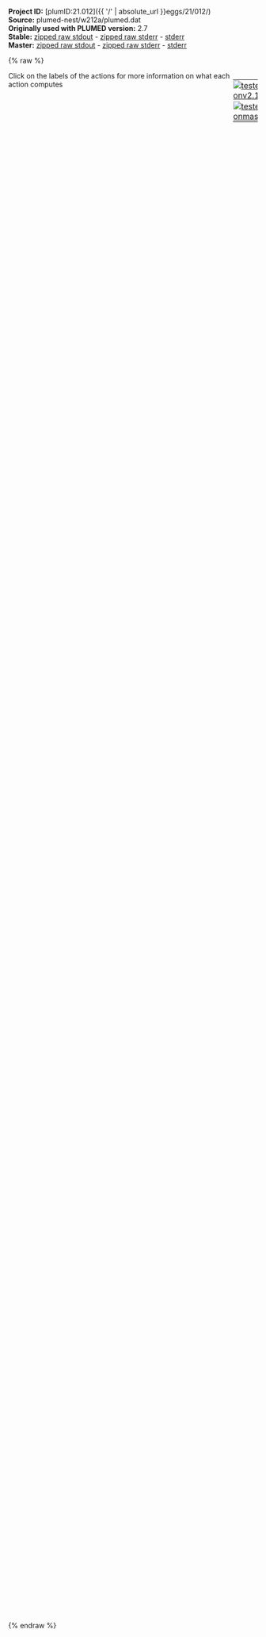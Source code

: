 **Project ID:** [plumID:21.012]({{ '/' | absolute_url }}eggs/21/012/)  
**Source:** plumed-nest/w212a/plumed.dat  
**Originally used with PLUMED version:** 2.7  
**Stable:** [zipped raw stdout](plumed.dat.plumed.stdout.txt.zip) - [zipped raw stderr](plumed.dat.plumed.stderr.txt.zip) - [stderr](plumed.dat.plumed.stderr)  
**Master:** [zipped raw stdout](plumed.dat.plumed_master.stdout.txt.zip) - [zipped raw stderr](plumed.dat.plumed_master.stderr.txt.zip) - [stderr](plumed.dat.plumed_master.stderr)  

{% raw %}
<div style="width: 100%; float:left">
<div style="width: 90%; float:left" id="value_details_data/plumed-nest/w212a/plumed.dat"> Click on the labels of the actions for more information on what each action computes </div>
<div style="width: 10%; float:left"><table><tr><td style="padding:1px"><a href="plumed.dat.plumed.stderr"><img src="https://img.shields.io/badge/v2.10-passing-green.svg" alt="tested onv2.10" /></a></td></tr><tr><td style="padding:1px"><a href="plumed.dat.plumed_master.stderr"><img src="https://img.shields.io/badge/master-passing-green.svg" alt="tested onmaster" /></a></td></tr></table></div></div>
<pre style="width=97%;">
<span class="plumedtooltip" style="color:blue"># vim:ft=plumed<span class="right">Enables syntax highlighting for PLUMED files in vim. See <a href="https://www.plumed.org/doc-master/user-doc/html/_vim_syntax.html">here for more details. </a><i></i></span></span>
<br/><span style="color:blue" class="comment"># COLVAR</span>
<b name="data/plumed-nest/w212a/plumed.datlig" onclick='showPath("data/plumed-nest/w212a/plumed.dat","data/plumed-nest/w212a/plumed.datlig","data/plumed-nest/w212a/plumed.datlig","violet")'>lig</b><span style="display:none;" id="data/plumed-nest/w212a/plumed.datlig">The COM action with label <b>lig</b> calculates the following quantities:<table  align="center" frame="void" width="95%" cellpadding="5%"><tr><td width="5%"><b> Quantity </b>  </td><td width="5%"><b> Type </b>  </td><td><b> Description </b> </td></tr><tr><td width="5%">lig</td><td width="5%"><font color="violet">atoms</font></td><td>virtual atom calculated by COM action</td></tr></table></span>: <span class="plumedtooltip" style="color:green">COM<span class="right">Calculate the center of mass for a group of atoms. <a href="https://www.plumed.org/doc-master/user-doc/html/_c_o_m.html" style="color:green">More details</a><i></i></span></span> <span class="plumedtooltip">ATOMS<span class="right">the list of atoms which are involved the virtual atom's definition<i></i></span></span>=5519-5563 <span style="color:blue" class="comment"># you need the COM of your ligand/molecule</span>
<b name="data/plumed-nest/w212a/plumed.datpbd1" onclick='showPath("data/plumed-nest/w212a/plumed.dat","data/plumed-nest/w212a/plumed.datpbd1","data/plumed-nest/w212a/plumed.datpbd1","violet")'>pbd1</b><span style="display:none;" id="data/plumed-nest/w212a/plumed.datpbd1">The COM action with label <b>pbd1</b> calculates the following quantities:<table  align="center" frame="void" width="95%" cellpadding="5%"><tr><td width="5%"><b> Quantity </b>  </td><td width="5%"><b> Type </b>  </td><td><b> Description </b> </td></tr><tr><td width="5%">pbd1</td><td width="5%"><font color="violet">atoms</font></td><td>virtual atom calculated by COM action</td></tr></table></span>: <span class="plumedtooltip" style="color:green">COM<span class="right">Calculate the center of mass for a group of atoms. <a href="https://www.plumed.org/doc-master/user-doc/html/_c_o_m.html" style="color:green">More details</a><i></i></span></span> <span class="plumedtooltip">ATOMS<span class="right">the list of atoms which are involved the virtual atom's definition<i></i></span></span>=3247-3270 <span style="color:blue" class="comment"># describe product binding domain (res 213)</span>
<b name="data/plumed-nest/w212a/plumed.datpbd2" onclick='showPath("data/plumed-nest/w212a/plumed.dat","data/plumed-nest/w212a/plumed.datpbd2","data/plumed-nest/w212a/plumed.datpbd2","violet")'>pbd2</b><span style="display:none;" id="data/plumed-nest/w212a/plumed.datpbd2">The COM action with label <b>pbd2</b> calculates the following quantities:<table  align="center" frame="void" width="95%" cellpadding="5%"><tr><td width="5%"><b> Quantity </b>  </td><td width="5%"><b> Type </b>  </td><td><b> Description </b> </td></tr><tr><td width="5%">pbd2</td><td width="5%"><font color="violet">atoms</font></td><td>virtual atom calculated by COM action</td></tr></table></span>: <span class="plumedtooltip" style="color:green">COM<span class="right">Calculate the center of mass for a group of atoms. <a href="https://www.plumed.org/doc-master/user-doc/html/_c_o_m.html" style="color:green">More details</a><i></i></span></span> <span class="plumedtooltip">ATOMS<span class="right">the list of atoms which are involved the virtual atom's definition<i></i></span></span>=3722-3742 <span style="color:blue" class="comment"># describe prroduct binding domain (res 245)</span>
<br/><span style="color:blue" class="comment"># FUNNEL</span>
<b name="data/plumed-nest/w212a/plumed.datwd" onclick='showPath("data/plumed-nest/w212a/plumed.dat","data/plumed-nest/w212a/plumed.datwd","data/plumed-nest/w212a/plumed.datwd","black")'>wd</b><span style="display:none;" id="data/plumed-nest/w212a/plumed.datwd">The DISTANCE action with label <b>wd</b> calculates the following quantities:<table  align="center" frame="void" width="95%" cellpadding="5%"><tr><td width="5%"><b> Quantity </b>  </td><td width="5%"><b> Type </b>  </td><td><b> Description </b> </td></tr><tr><td width="5%">wd</td><td width="5%"><font color="black">scalar</font></td><td>the DISTANCE between this pair of atoms</td></tr></table></span>: <span class="plumedtooltip" style="color:green">DISTANCE<span class="right">Calculate the distance between a pair of atoms. <a href="https://www.plumed.org/doc-master/user-doc/html/_d_i_s_t_a_n_c_e.html" style="color:green">More details</a><i></i></span></span> <span class="plumedtooltip">ATOMS<span class="right">the pair of atom that we are calculating the distance between<i></i></span></span>=3602,<b name="data/plumed-nest/w212a/plumed.datlig">lig</b> <span style="color:blue" class="comment"># anchor dist for walls </span>
<b name="data/plumed-nest/w212a/plumed.datfps" onclick='showPath("data/plumed-nest/w212a/plumed.dat","data/plumed-nest/w212a/plumed.datfps","data/plumed-nest/w212a/plumed.datfps","black")'>fps</b><span style="display:none;" id="data/plumed-nest/w212a/plumed.datfps">The FUNNEL_PS action with label <b>fps</b> calculates the following quantities:<table  align="center" frame="void" width="95%" cellpadding="5%"><tr><td width="5%"><b> Quantity </b>  </td><td width="5%"><b> Type </b>  </td><td><b> Description </b> </td></tr><tr><td width="5%">fps.lp</td><td width="5%"><font color="black">scalar</font></td><td>the position along the funnel line</td></tr><tr><td width="5%">fps.ld</td><td width="5%"><font color="black">scalar</font></td><td>the distance from the funnel line</td></tr></table></span>: <span class="plumedtooltip" style="color:green">FUNNEL_PS<span class="right">FUNNEL_PS implements the Funnel-Metadynamics (FM) technique in PLUMED 2. <a href="https://www.plumed.org/doc-master/user-doc/html/_f_u_n_n_e_l__p_s.html" style="color:green">More details</a><i></i></span></span> <span class="plumedtooltip">REFERENCE<span class="right">a file in pdb format containing the structure you would like to align<i></i></span></span>=ref.pdb <span class="plumedtooltip">LIGAND<span class="right">This MUST be a single atom, normally the COM of the ligand<i></i></span></span>=<b name="data/plumed-nest/w212a/plumed.datlig">lig</b> <span class="plumedtooltip">ANCHOR<span class="right">Closest protein atom to the ligand, picked to avoid pbc problems during the simulation<i></i></span></span>=3602 <span class="plumedtooltip">POINTS<span class="right">6 values defining x, y, and z of the 2 points used to construct the line<i></i></span></span>=5.1375,4.3952,5.3672,6.5414,3.6569,5.4359

<b name="data/plumed-nest/w212a/plumed.datd1" onclick='showPath("data/plumed-nest/w212a/plumed.dat","data/plumed-nest/w212a/plumed.datd1","data/plumed-nest/w212a/plumed.datd1","black")'>d1</b><span style="display:none;" id="data/plumed-nest/w212a/plumed.datd1">The DISTANCE action with label <b>d1</b> calculates the following quantities:<table  align="center" frame="void" width="95%" cellpadding="5%"><tr><td width="5%"><b> Quantity </b>  </td><td width="5%"><b> Type </b>  </td><td><b> Description </b> </td></tr><tr><td width="5%">d1</td><td width="5%"><font color="black">scalar</font></td><td>the DISTANCE between this pair of atoms</td></tr></table></span>: <span class="plumedtooltip" style="color:green">DISTANCE<span class="right">Calculate the distance between a pair of atoms. <a href="https://www.plumed.org/doc-master/user-doc/html/_d_i_s_t_a_n_c_e.html" style="color:green">More details</a><i></i></span></span> <span class="plumedtooltip">ATOMS<span class="right">the pair of atom that we are calculating the distance between<i></i></span></span>=<b name="data/plumed-nest/w212a/plumed.datpbd1">pbd1</b>,<b name="data/plumed-nest/w212a/plumed.datlig">lig</b> <span style="color:blue" class="comment"># For the meta, not Funnel related</span>
<b name="data/plumed-nest/w212a/plumed.datd2" onclick='showPath("data/plumed-nest/w212a/plumed.dat","data/plumed-nest/w212a/plumed.datd2","data/plumed-nest/w212a/plumed.datd2","black")'>d2</b><span style="display:none;" id="data/plumed-nest/w212a/plumed.datd2">The DISTANCE action with label <b>d2</b> calculates the following quantities:<table  align="center" frame="void" width="95%" cellpadding="5%"><tr><td width="5%"><b> Quantity </b>  </td><td width="5%"><b> Type </b>  </td><td><b> Description </b> </td></tr><tr><td width="5%">d2</td><td width="5%"><font color="black">scalar</font></td><td>the DISTANCE between this pair of atoms</td></tr></table></span>: <span class="plumedtooltip" style="color:green">DISTANCE<span class="right">Calculate the distance between a pair of atoms. <a href="https://www.plumed.org/doc-master/user-doc/html/_d_i_s_t_a_n_c_e.html" style="color:green">More details</a><i></i></span></span> <span class="plumedtooltip">ATOMS<span class="right">the pair of atom that we are calculating the distance between<i></i></span></span>=<b name="data/plumed-nest/w212a/plumed.datpbd2">pbd2</b>,<b name="data/plumed-nest/w212a/plumed.datlig">lig</b>

<span id="data/plumed-nest/w212a/plumed.datdeffunnel_short"><span class="plumedtooltip" style="color:green">FUNNEL<span class="right">Calculate a funnel-shape restraint potential that is defined on a grid that is read during the setup. This action has <a class="toggler" href='javascript:;' onclick='toggleDisplay("data/plumed-nest/w212a/plumed.datdeffunnel");'>hidden defaults</a>. <a href="https://www.plumed.org/doc-master/user-doc/html/_f_u_n_n_e_l.html">More details</a><i></i></span></span> <span class="plumedtooltip">ARG<span class="right">the labels of the scalars on which the bias will act<i></i></span></span>=<b name="data/plumed-nest/w212a/plumed.datfps">fps.lp</b>,<b name="data/plumed-nest/w212a/plumed.datfps">fps.ld</b> <span class="plumedtooltip">ZCC<span class="right"> switching point between cylinder and cone<i></i></span></span>=2.5 <span class="plumedtooltip">ALPHA<span class="right">angle to change the width of the cone section<i></i></span></span>=0.55 <span class="plumedtooltip">RCYL<span class="right">radius of the cylindrical section<i></i></span></span>=0.1 <span class="plumedtooltip">MINS<span class="right">minimum value assumed by fps<i></i></span></span>=-1 <span class="plumedtooltip">MAXS<span class="right"> maximum value assumed by fps<i></i></span></span>=6 <span class="plumedtooltip">KAPPA<span class="right">constant to be used for the funnel-shape restraint potential<i></i></span></span>=50000 <span class="plumedtooltip">NBINS<span class="right">number of bins along fps<i></i></span></span>=500 <span class="plumedtooltip">NBINZ<span class="right">number of bins along fps<i></i></span></span>=500 <span class="plumedtooltip">SAFETY<span class="right">To be used in case the SPHERE flag is chosen, it regulates how much the potential extends (in nm)<i></i></span></span>=1.0 <span class="plumedtooltip">SLOPE<span class="right">Adjust the behavior of the potential outside the funnel, greater values than 1<i></i></span></span>=1.0 <span class="plumedtooltip">LABEL<span class="right">a label for the action so that its output can be referenced in the input to other actions<i></i></span></span>=<b name="data/plumed-nest/w212a/plumed.datfunnel" onclick='showPath("data/plumed-nest/w212a/plumed.dat","data/plumed-nest/w212a/plumed.datfunnel","data/plumed-nest/w212a/plumed.datfunnel","black")'>funnel</b><span style="display:none;" id="data/plumed-nest/w212a/plumed.datfunnel">The FUNNEL action with label <b>funnel</b> calculates the following quantities:<table  align="center" frame="void" width="95%" cellpadding="5%"><tr><td width="5%"><b> Quantity </b>  </td><td width="5%"><b> Type </b>  </td><td><b> Description </b> </td></tr><tr><td width="5%">funnel.bias</td><td width="5%"><font color="black">scalar</font></td><td>the instantaneous value of the bias potential</td></tr></table></span> <span class="plumedtooltip">FILE<span class="right">name of the Funnel potential file<i></i></span></span>=BIAS
</span><span id="data/plumed-nest/w212a/plumed.datdeffunnel_long" style="display:none;"><span class="plumedtooltip" style="color:green">FUNNEL<span class="right">Calculate a funnel-shape restraint potential that is defined on a grid that is read during the setup. This action uses the <a class="toggler" href='javascript:;' onclick='toggleDisplay("data/plumed-nest/w212a/plumed.datdeffunnel");'>defaults shown here</a>. <a href="https://www.plumed.org/doc-master/user-doc/html/_f_u_n_n_e_l.html">More details</a><i></i></span></span> <span class="plumedtooltip">ARG<span class="right">the labels of the scalars on which the bias will act<i></i></span></span>=<b name="data/plumed-nest/w212a/plumed.datfps">fps.lp</b>,<b name="data/plumed-nest/w212a/plumed.datfps">fps.ld</b> <span class="plumedtooltip">ZCC<span class="right"> switching point between cylinder and cone<i></i></span></span>=2.5 <span class="plumedtooltip">ALPHA<span class="right">angle to change the width of the cone section<i></i></span></span>=0.55 <span class="plumedtooltip">RCYL<span class="right">radius of the cylindrical section<i></i></span></span>=0.1 <span class="plumedtooltip">MINS<span class="right">minimum value assumed by fps<i></i></span></span>=-1 <span class="plumedtooltip">MAXS<span class="right"> maximum value assumed by fps<i></i></span></span>=6 <span class="plumedtooltip">KAPPA<span class="right">constant to be used for the funnel-shape restraint potential<i></i></span></span>=50000 <span class="plumedtooltip">NBINS<span class="right">number of bins along fps<i></i></span></span>=500 <span class="plumedtooltip">NBINZ<span class="right">number of bins along fps<i></i></span></span>=500 <span class="plumedtooltip">SAFETY<span class="right">To be used in case the SPHERE flag is chosen, it regulates how much the potential extends (in nm)<i></i></span></span>=1.0 <span class="plumedtooltip">SLOPE<span class="right">Adjust the behavior of the potential outside the funnel, greater values than 1<i></i></span></span>=1.0 <span class="plumedtooltip">LABEL<span class="right">a label for the action so that its output can be referenced in the input to other actions<i></i></span></span>=<b name="data/plumed-nest/w212a/plumed.datfunnel" onclick='showPath("data/plumed-nest/w212a/plumed.dat","data/plumed-nest/w212a/plumed.datfunnel","data/plumed-nest/w212a/plumed.datfunnel","black")'>funnel</b> <span class="plumedtooltip">FILE<span class="right">name of the Funnel potential file<i></i></span></span>=BIAS  <span class="plumedtooltip">SCALE<span class="right"> a factor that multiplies the external potential, useful to invert free energies<i></i></span></span>=1.0
</span><br/><span style="color:blue" class="comment">### METADYNAMICS ### </span>
<span id="data/plumed-nest/w212a/plumed.datdefmetad_short"><span class="plumedtooltip" style="color:green">METAD<span class="right">Used to performed metadynamics on one or more collective variables. This action has <a class="toggler" href='javascript:;' onclick='toggleDisplay("data/plumed-nest/w212a/plumed.datdefmetad");'>hidden defaults</a>. <a href="https://www.plumed.org/doc-master/user-doc/html/_m_e_t_a_d.html">More details</a><i></i></span></span> ...
    <span class="plumedtooltip">ARG<span class="right">the labels of the scalars on which the bias will act<i></i></span></span>=<b name="data/plumed-nest/w212a/plumed.datd1">d1</b>,<b name="data/plumed-nest/w212a/plumed.datfps">fps.lp</b>
    <span class="plumedtooltip">SIGMA<span class="right">the widths of the Gaussian hills<i></i></span></span>=0.05,0.05
    <span class="plumedtooltip">HEIGHT<span class="right">the heights of the Gaussian hills<i></i></span></span>=2.5 <span style="color:blue" class="comment">#kj/mol</span>
    <span class="plumedtooltip">PACE<span class="right">the frequency for hill addition<i></i></span></span>=1000
    <span class="plumedtooltip">BIASFACTOR<span class="right">use well tempered metadynamics and use this bias factor<i></i></span></span>=8
    <span class="plumedtooltip">TEMP<span class="right">the system temperature - this is only needed if you are doing well-tempered metadynamics<i></i></span></span>=300
    <span class="plumedtooltip">GRID_MIN<span class="right">the lower bounds for the grid<i></i></span></span>=-0.5,-0.5
    <span class="plumedtooltip">GRID_MAX<span class="right">the upper bounds for the grid<i></i></span></span>=5.0,5.0
    <span class="plumedtooltip">LABEL<span class="right">a label for the action so that its output can be referenced in the input to other actions<i></i></span></span>=<b name="data/plumed-nest/w212a/plumed.datmetad" onclick='showPath("data/plumed-nest/w212a/plumed.dat","data/plumed-nest/w212a/plumed.datmetad","data/plumed-nest/w212a/plumed.datmetad","black")'>metad</b><span style="display:none;" id="data/plumed-nest/w212a/plumed.datmetad">The METAD action with label <b>metad</b> calculates the following quantities:<table  align="center" frame="void" width="95%" cellpadding="5%"><tr><td width="5%"><b> Quantity </b>  </td><td width="5%"><b> Type </b>  </td><td><b> Description </b> </td></tr><tr><td width="5%">metad.bias</td><td width="5%"><font color="black">scalar</font></td><td>the instantaneous value of the bias potential</td></tr></table></span> <span style="color:blue" class="comment"># Not Funnel related</span>
    <span class="plumedtooltip">WALKERS_MPI<span class="right"> Switch on MPI version of multiple walkers - not compatible with WALKERS_* options other than WALKERS_DIR<i></i></span></span>
... METAD
</span><span id="data/plumed-nest/w212a/plumed.datdefmetad_long" style="display:none;"><span class="plumedtooltip" style="color:green">METAD<span class="right">Used to performed metadynamics on one or more collective variables. This action uses the <a class="toggler" href='javascript:;' onclick='toggleDisplay("data/plumed-nest/w212a/plumed.datdefmetad");'>defaults shown here</a>. <a href="https://www.plumed.org/doc-master/user-doc/html/_m_e_t_a_d.html">More details</a><i></i></span></span> ...
    <span class="plumedtooltip">ARG<span class="right">the labels of the scalars on which the bias will act<i></i></span></span>=<b name="data/plumed-nest/w212a/plumed.datd1">d1</b>,<b name="data/plumed-nest/w212a/plumed.datfps">fps.lp</b>
    <span class="plumedtooltip">SIGMA<span class="right">the widths of the Gaussian hills<i></i></span></span>=0.05,0.05
    <span class="plumedtooltip">HEIGHT<span class="right">the heights of the Gaussian hills<i></i></span></span>=2.5 <span style="color:blue" class="comment">#kj/mol</span>
    <span class="plumedtooltip">PACE<span class="right">the frequency for hill addition<i></i></span></span>=1000
    <span class="plumedtooltip">BIASFACTOR<span class="right">use well tempered metadynamics and use this bias factor<i></i></span></span>=8
    <span class="plumedtooltip">TEMP<span class="right">the system temperature - this is only needed if you are doing well-tempered metadynamics<i></i></span></span>=300
    <span class="plumedtooltip">GRID_MIN<span class="right">the lower bounds for the grid<i></i></span></span>=-0.5,-0.5
    <span class="plumedtooltip">GRID_MAX<span class="right">the upper bounds for the grid<i></i></span></span>=5.0,5.0
    <span class="plumedtooltip">LABEL<span class="right">a label for the action so that its output can be referenced in the input to other actions<i></i></span></span>=<b name="data/plumed-nest/w212a/plumed.datmetad" onclick='showPath("data/plumed-nest/w212a/plumed.dat","data/plumed-nest/w212a/plumed.datmetad","data/plumed-nest/w212a/plumed.datmetad","black")'>metad</b> <span style="color:blue" class="comment"># Not Funnel related</span>
    <span class="plumedtooltip">WALKERS_MPI<span class="right"> Switch on MPI version of multiple walkers - not compatible with WALKERS_* options other than WALKERS_DIR<i></i></span></span>
 <span class="plumedtooltip">FILE<span class="right"> a file in which the list of added hills is stored<i></i></span></span>=HILLS
... METAD
</span><br/><span style="color:blue" class="comment">### WALLS ###</span>
<span class="plumedtooltip" style="color:green">UPPER_WALLS<span class="right">Defines a wall for the value of one or more collective variables, <a href="https://www.plumed.org/doc-master/user-doc/html/_u_p_p_e_r__w_a_l_l_s.html" style="color:green">More details</a><i></i></span></span> <span class="plumedtooltip">ARG<span class="right">the arguments on which the bias is acting<i></i></span></span>=<b name="data/plumed-nest/w212a/plumed.datfps">fps.lp</b> <span class="plumedtooltip">AT<span class="right">the positions of the wall<i></i></span></span>=4.0 <span class="plumedtooltip">KAPPA<span class="right">the force constant for the wall<i></i></span></span>=500000.0 <span class="plumedtooltip">EXP<span class="right"> the powers for the walls<i></i></span></span>=2 <span class="plumedtooltip">OFFSET<span class="right"> the offset for the start of the wall<i></i></span></span>=0 <span class="plumedtooltip">LABEL<span class="right">a label for the action so that its output can be referenced in the input to other actions<i></i></span></span>=<b name="data/plumed-nest/w212a/plumed.datuwall1" onclick='showPath("data/plumed-nest/w212a/plumed.dat","data/plumed-nest/w212a/plumed.datuwall1","data/plumed-nest/w212a/plumed.datuwall1","black")'>uwall1</b><span style="display:none;" id="data/plumed-nest/w212a/plumed.datuwall1">The UPPER_WALLS action with label <b>uwall1</b> calculates the following quantities:<table  align="center" frame="void" width="95%" cellpadding="5%"><tr><td width="5%"><b> Quantity </b>  </td><td width="5%"><b> Type </b>  </td><td><b> Description </b> </td></tr><tr><td width="5%">uwall1.bias</td><td width="5%"><font color="black">scalar</font></td><td>the instantaneous value of the bias potential</td></tr><tr><td width="5%">uwall1.force2</td><td width="5%"><font color="black">scalar</font></td><td>the instantaneous value of the squared force due to this bias potential</td></tr></table></span>
<span class="plumedtooltip" style="color:green">UPPER_WALLS<span class="right">Defines a wall for the value of one or more collective variables, <a href="https://www.plumed.org/doc-master/user-doc/html/_u_p_p_e_r__w_a_l_l_s.html" style="color:green">More details</a><i></i></span></span> <span class="plumedtooltip">ARG<span class="right">the arguments on which the bias is acting<i></i></span></span>=<b name="data/plumed-nest/w212a/plumed.datfps">fps.ld</b> <span class="plumedtooltip">AT<span class="right">the positions of the wall<i></i></span></span>=1.0 <span class="plumedtooltip">KAPPA<span class="right">the force constant for the wall<i></i></span></span>=500000.0 <span class="plumedtooltip">EXP<span class="right"> the powers for the walls<i></i></span></span>=2 <span class="plumedtooltip">OFFSET<span class="right"> the offset for the start of the wall<i></i></span></span>=0 <span class="plumedtooltip">LABEL<span class="right">a label for the action so that its output can be referenced in the input to other actions<i></i></span></span>=<b name="data/plumed-nest/w212a/plumed.datuwall2" onclick='showPath("data/plumed-nest/w212a/plumed.dat","data/plumed-nest/w212a/plumed.datuwall2","data/plumed-nest/w212a/plumed.datuwall2","black")'>uwall2</b><span style="display:none;" id="data/plumed-nest/w212a/plumed.datuwall2">The UPPER_WALLS action with label <b>uwall2</b> calculates the following quantities:<table  align="center" frame="void" width="95%" cellpadding="5%"><tr><td width="5%"><b> Quantity </b>  </td><td width="5%"><b> Type </b>  </td><td><b> Description </b> </td></tr><tr><td width="5%">uwall2.bias</td><td width="5%"><font color="black">scalar</font></td><td>the instantaneous value of the bias potential</td></tr><tr><td width="5%">uwall2.force2</td><td width="5%"><font color="black">scalar</font></td><td>the instantaneous value of the squared force due to this bias potential</td></tr></table></span>
<br/><span class="plumedtooltip" style="color:green">LOWER_WALLS<span class="right">Defines a wall for the value of one or more collective variables, <a href="https://www.plumed.org/doc-master/user-doc/html/_l_o_w_e_r__w_a_l_l_s.html" style="color:green">More details</a><i></i></span></span> <span class="plumedtooltip">ARG<span class="right">the arguments on which the bias is acting<i></i></span></span>=<b name="data/plumed-nest/w212a/plumed.datfps">fps.lp</b> <span class="plumedtooltip">AT<span class="right">the positions of the wall<i></i></span></span>=0.0 <span class="plumedtooltip">KAPPA<span class="right">the force constant for the wall<i></i></span></span>=500000.0 <span class="plumedtooltip">EXP<span class="right"> the powers for the walls<i></i></span></span>=3 <span class="plumedtooltip">OFFSET<span class="right"> the offset for the start of the wall<i></i></span></span>=0 <span class="plumedtooltip">LABEL<span class="right">a label for the action so that its output can be referenced in the input to other actions<i></i></span></span>=<b name="data/plumed-nest/w212a/plumed.datlwall1" onclick='showPath("data/plumed-nest/w212a/plumed.dat","data/plumed-nest/w212a/plumed.datlwall1","data/plumed-nest/w212a/plumed.datlwall1","black")'>lwall1</b><span style="display:none;" id="data/plumed-nest/w212a/plumed.datlwall1">The LOWER_WALLS action with label <b>lwall1</b> calculates the following quantities:<table  align="center" frame="void" width="95%" cellpadding="5%"><tr><td width="5%"><b> Quantity </b>  </td><td width="5%"><b> Type </b>  </td><td><b> Description </b> </td></tr><tr><td width="5%">lwall1.bias</td><td width="5%"><font color="black">scalar</font></td><td>the instantaneous value of the bias potential</td></tr><tr><td width="5%">lwall1.force2</td><td width="5%"><font color="black">scalar</font></td><td>the instantaneous value of the squared force due to this bias potential</td></tr></table></span>
<span class="plumedtooltip" style="color:green">LOWER_WALLS<span class="right">Defines a wall for the value of one or more collective variables, <a href="https://www.plumed.org/doc-master/user-doc/html/_l_o_w_e_r__w_a_l_l_s.html" style="color:green">More details</a><i></i></span></span> <span class="plumedtooltip">ARG<span class="right">the arguments on which the bias is acting<i></i></span></span>=<b name="data/plumed-nest/w212a/plumed.datfps">fps.ld</b> <span class="plumedtooltip">AT<span class="right">the positions of the wall<i></i></span></span>=0.0 <span class="plumedtooltip">KAPPA<span class="right">the force constant for the wall<i></i></span></span>=500000.0 <span class="plumedtooltip">EXP<span class="right"> the powers for the walls<i></i></span></span>=3 <span class="plumedtooltip">OFFSET<span class="right"> the offset for the start of the wall<i></i></span></span>=0 <span class="plumedtooltip">LABEL<span class="right">a label for the action so that its output can be referenced in the input to other actions<i></i></span></span>=<b name="data/plumed-nest/w212a/plumed.datlwall2" onclick='showPath("data/plumed-nest/w212a/plumed.dat","data/plumed-nest/w212a/plumed.datlwall2","data/plumed-nest/w212a/plumed.datlwall2","black")'>lwall2</b><span style="display:none;" id="data/plumed-nest/w212a/plumed.datlwall2">The LOWER_WALLS action with label <b>lwall2</b> calculates the following quantities:<table  align="center" frame="void" width="95%" cellpadding="5%"><tr><td width="5%"><b> Quantity </b>  </td><td width="5%"><b> Type </b>  </td><td><b> Description </b> </td></tr><tr><td width="5%">lwall2.bias</td><td width="5%"><font color="black">scalar</font></td><td>the instantaneous value of the bias potential</td></tr><tr><td width="5%">lwall2.force2</td><td width="5%"><font color="black">scalar</font></td><td>the instantaneous value of the squared force due to this bias potential</td></tr></table></span>
<br/><span class="plumedtooltip" style="color:green">PRINT<span class="right">Print quantities to a file. <a href="https://www.plumed.org/doc-master/user-doc/html/_p_r_i_n_t.html" style="color:green">More details</a><i></i></span></span> <span class="plumedtooltip">STRIDE<span class="right"> the frequency with which the quantities of interest should be output<i></i></span></span>=1000 <span class="plumedtooltip">ARG<span class="right">the labels of the values that you would like to print to the file<i></i></span></span>=* <span class="plumedtooltip">FILE<span class="right">the name of the file on which to output these quantities<i></i></span></span>=COLVAR
</pre>
{% endraw %}
